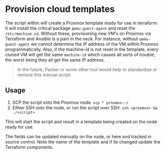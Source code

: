 # Provision cloud templates

The script within will create a Proxmox template ready for use in terraform.
It will install the critical package `qemu-guest-agent` and reset the `/etc/machine-id`.
Without these, provisioning new VM's on Proxmox via Terraform and Ansible is a pain in the neck.
For instance, without `qemu-guest-agent` we cannot determine the IP address of the VM within
Proxmox programmatically. Also, if the machine-id is not reset in the template, every cloned
VM will get the same `machine-id` which causes all sorts of trouble; the worst being they all get
the same IP address.

> In the future, Packer or some other tool would help to standardise or remove this manual script.

## Usage

1. SCP the script onto the Proxmox node.
   `scp * proxmox:~/`
2. Either SSH onto the node, or run the script over SSH.
   `ssh <proxmox> && ./<script>`

This will start the script and result in a template being created on the node ready for use.

The fields can be updated manually on the node, or here and tracked in source control. Note the
name of the template and if its changed update the Terraform components.
